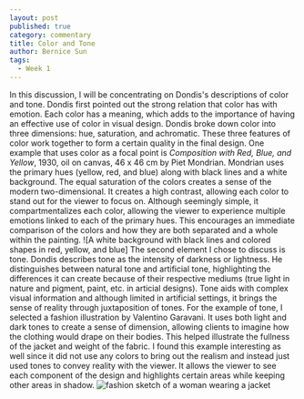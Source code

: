 ```yaml
---
layout: post
published: true
category: commentary
title: Color and Tone
author: Bernice Sun
tags:
  - Week 1
---
```


In this discussion, I will be concentrating on Dondis's descriptions of color and tone. Dondis first pointed out the strong relation that color has with emotion. Each color has a meaning, which adds to the importance of having an effective use of color in visual design. Dondis broke down color into three dimensions: hue, saturation, and achromatic. These three features of color work together to form a certain quality in the final design. One example that uses color as a focal point is _Composition with Red, Blue, and Yellow_, 1930, oil on canvas, 46 x 46 cm by Piet Mondrian. Mondrian uses the primary hues (yellow, red, and blue) along with black lines and a white background. The equal saturation of the colors creates a sense of the modern two-dimensional. It creates a high contrast, allowing each color to stand out for the viewer to focus on. Although seemingly simple, it compartmentalizes each color, allowing the viewer to experience multiple emotions linked to each of the primary hues. This encourages an immediate comparison of the colors and how they are both separated and a whole within the painting.
![A white background with black lines and colored shapes in red, yellow, and blue]
The second element I chose to discuss is tone. Dondis describes tone as the intensity of darkness or lightness. He distinguishes between natural tone and artificial tone, highlighting the differences it can create because of their respective mediums (true light in nature and pigment, paint, etc. in articial designs). Tone aids with complex visual information and although limited in artificial settings, it brings the sense of reality through juxtaposition of tones. For the example of tone, I selected a fashion illustration by Valentino Garavani. It uses both light and dark tones to create a sense of dimension, allowing clients to imagine how the clothing would drape on their bodies. This helped illustrate the fullness of the jacket and weight of the fabric. I found this example interesting as well since it did not use any colors to bring out the realism and instead just used tones to convey reality with the viewer. It allows the viewer to see each component of the design and highlights certain areas while keeping other areas in shadow.
![fashion sketch of a woman wearing a jacket]({{site.baseurl}}/assets/valentino_sketch.jpeg)
